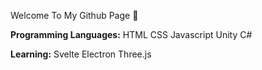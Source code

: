 Welcome To My Github Page 👋

**Programming Languages:**
HTML
CSS
Javascript
Unity C#

**Learning:**
Svelte
Electron
Three.js

